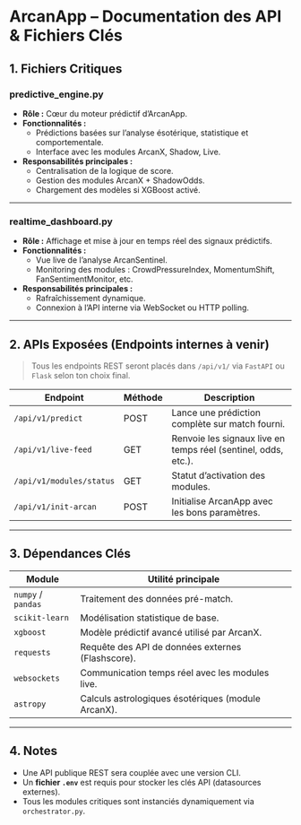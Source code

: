 # ArcanApp – Documentation des API & Fichiers Clés

## 1. Fichiers Critiques

### predictive_engine.py
- **Rôle :** Cœur du moteur prédictif d’ArcanApp.
- **Fonctionnalités :**
  - Prédictions basées sur l’analyse ésotérique, statistique et comportementale.
  - Interface avec les modules ArcanX, Shadow, Live.
- **Responsabilités principales :**
  - Centralisation de la logique de score.
  - Gestion des modules ArcanX + ShadowOdds.
  - Chargement des modèles si XGBoost activé.

---

### realtime_dashboard.py
- **Rôle :** Affichage et mise à jour en temps réel des signaux prédictifs.
- **Fonctionnalités :**
  - Vue live de l’analyse ArcanSentinel.
  - Monitoring des modules : CrowdPressureIndex, MomentumShift, FanSentimentMonitor, etc.
- **Responsabilités principales :**
  - Rafraîchissement dynamique.
  - Connexion à l’API interne via WebSocket ou HTTP polling.

---

## 2. APIs Exposées (Endpoints internes à venir)

> Tous les endpoints REST seront placés dans `/api/v1/` via `FastAPI` ou `Flask` selon ton choix final.

| Endpoint                      | Méthode | Description |
|------------------------------|---------|-------------|
| `/api/v1/predict`            | POST    | Lance une prédiction complète sur match fourni. |
| `/api/v1/live-feed`          | GET     | Renvoie les signaux live en temps réel (sentinel, odds, etc.). |
| `/api/v1/modules/status`     | GET     | Statut d’activation des modules. |
| `/api/v1/init-arcan`         | POST    | Initialise ArcanApp avec les bons paramètres. |

---

## 3. Dépendances Clés

| Module            | Utilité principale                                  |
|-------------------|-----------------------------------------------------|
| `numpy` / `pandas`| Traitement des données pré-match.                   |
| `scikit-learn`    | Modélisation statistique de base.                   |
| `xgboost`         | Modèle prédictif avancé utilisé par ArcanX.         |
| `requests`        | Requête des API de données externes (Flashscore).   |
| `websockets`      | Communication temps réel avec les modules live.     |
| `astropy`         | Calculs astrologiques ésotériques (module ArcanX).  |

---

## 4. Notes
- Une API publique REST sera couplée avec une version CLI.
- Un **fichier `.env`** est requis pour stocker les clés API (datasources externes).
- Tous les modules critiques sont instanciés dynamiquement via `orchestrator.py`.

